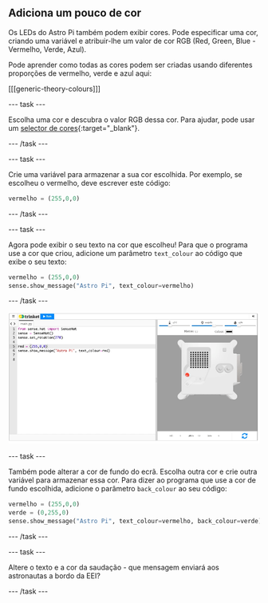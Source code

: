 ## Adiciona um pouco de cor

Os LEDs do Astro Pi também podem exibir cores. Pode especificar uma cor, criando uma variável e atribuir-lhe um valor de cor RGB (Red, Green, Blue - Vermelho, Verde, Azul).

Pode aprender como todas as cores podem ser criadas usando diferentes proporções de vermelho, verde e azul aqui:

[[[generic-theory-colours]]]

--- task ---

Escolha uma cor e descubra o valor RGB dessa cor. Para ajudar, pode usar um [selector de cores](https://www.w3schools.com/colors/colors_rgb.asp){:target="_blank"}.

--- /task ---

--- task ---

Crie uma variável para armazenar a sua cor escolhida. Por exemplo, se escolheu o vermelho, deve escrever este código:

```python
vermelho = (255,0,0)
```

--- /task ---

--- task ---

Agora pode exibir o seu texto na cor que escolheu! Para que o programa use a cor que criou, adicione um parâmetro `text_colour` ao código que exibe o seu texto:

```python
vermelho = (255,0,0)
sense.show_message("Astro Pi", text_colour=vermelho)
```

--- /task ---

![O emulador Trinket do Sense HAT executando um programa de exemplo que desliza o texto \"Astro Pi\" ao longo da matriz de LED usando letras vermelhas](images/M0_2.gif)

--- task ---

Também pode alterar a cor de fundo do ecrã. Escolha outra cor e crie outra variável para armazenar essa cor. Para dizer ao programa que use a cor de fundo escolhida, adicione o parâmetro `back_colour` ao seu código:

```python
vermelho = (255,0,0)
verde = (0,255,0)
sense.show_message("Astro Pi", text_colour=vermelho, back_colour=verde)
```

--- /task ---

--- task ---

Altere o texto e a cor da saudação - que mensagem enviará aos astronautas a bordo da EEI?

--- /task ---

